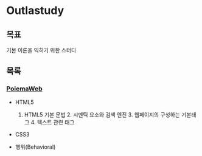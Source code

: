 # Outlastudy

## 목표

기본 이론을 익히기 위한 스터디

## 목록

### [PoiemaWeb]((https://github.com/outlastudy/2022-weekly-study/blob/master/지훈/poiemaweb)) 

- HTML5
    1. HTML5 기본 문법
      2. 시멘틱 요소와 검색 엔진
      3. 웹페이지의 구성하는 기본태그
      4. 텍스트 관련 태그
     

- CSS3

- 행위(Behavioral)